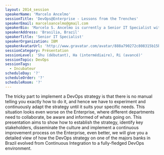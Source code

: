 ```yaml
---
layout: 2014_session
speakerName: 'Marcelo Ancelmo'
sessionTitle: 'DevOps@Enterprise - Lessons from the Trenches'
speakerEmail: marceloancelmo@gmail.com
speakerBio: 'Marcelo S. Ancelmo is currently a Senior IT Specialist with IBM, delivering to customers in Brazil tangible solutions with a specific focus on software architecture, middleware platforms, performance management and DevOps. In his twelve years of practical IT field experience, Marcelo has assisted, supported, mentored, and enabled teams with their IT application infrastructure, architecture, development, implementation, and operations challenges. A frequent conference speaker on software development, architecture and DevOps, with an active presence on the software community in Brazil and a Hackathon aficionado.'
speakerAddress: 'Brasilia, Brazil'
speakerTitle: 'Senior IT Specialist'
speakerOrganization: IBM
speakerAvatarUrl: 'http://www.gravatar.com/avatar/888a790272c808315b15b39c1857bfd7?size=200&default=mm'
sessionCategory: Présentation
sessionLevel: 'Shu (débutant), Ha (intermédiaire), Ri (avancé)'
sessionTopic: DevOps
sessionTags:
  - Incubateur
scheduleDay: '?'
scheduleOrder: '?'
scheduleRoom: '?'
---
```


The tricky part to implement a DevOps strategy is that there is no manual telling you exactly how to do it, and hence we have to experiment and continuously adapt the strategy until it suits your specific needs. This situation looks even worse on the Enterprise, where different departments need to collaborate, be aware and informed of whats going on. This presentation aims to show how to establish the strategy, identify key stakeholders, disseminate the culture and implement a continuous improvement process on the Enterprise, even better, we will give you a detailed view of how the DevOps strategy on one of the majors banks in Brazil evolved from Continuous Integration to a fully-fledged DevOps environment.
